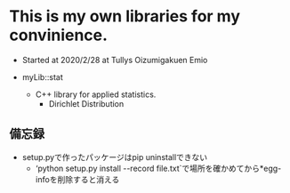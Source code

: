 # This is my own libraries for my convinience.

* Started at 2020/2/28 at Tullys Oizumigakuen Emio

* myLib::stat
  * C++ library for applied statistics.
    * Dirichlet Distribution


## 備忘録

* setup.pyで作ったパッケージはpip uninstallできない
  * ‘python setup.py install --record file.txt`で場所を確かめてから*egg-infoを削除すると消える